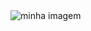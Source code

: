 <html>
    <body>
        <img src="https://media0.giphy.com/media/v1.Y2lkPTc5MGI3NjExZ3RxaGFsdDRsdXEwa2p2YnpyMXdoZjQ3Z3BzdnlqdGNwNGQxOGlrdCZlcD12MV9pbnRlcm5hbF9naWZfYnlfaWQmY3Q9Zw/LGwACHoA8kW9fpluUF/giphy.gif" alt="minha imagem">
    </body>
</html>
